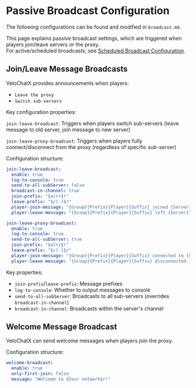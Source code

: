# Passive Broadcast Configuration
The following configurations can be found and modified in `broadcast.md`.

This page explains passive broadcast settings, which are triggered when players join/leave servers or the proxy.  
For active/scheduled broadcasts, see [Scheduled Broadcast Configuration](/en/guide/config/active-broadcast).

## Join/Leave Message Broadcasts
VeloChatX provides announcements when players:
- `Leave the proxy`
- `Switch sub-servers`

Key configuration properties:

`join-leave-broadcast`: Triggers when players switch sub-servers (leave message to old server, join message to new server)

`join-leave-proxy-broadcast`: Triggers when players fully connect/disconnect from the proxy (regardless of specific sub-server)

Configuration structure:
```yaml
join-leave-broadcast:
  enable: true
  log-to-console: true
  send-to-all-subServer: false
  broadcast-in-channel: true
  join-prefix: "§a(+)§r"
  leave-prefix: "§c(-)§r"
  player-join-message: "{Group}{Prefix}{Player}{Suffix} joined {Server}"
  player-leave-message: "{Group}{Prefix}{Player}{Suffix} left {Server}"
```
```yaml
join-leave-proxy-broadcast:
  enable: true
  log-to-console: true
  send-to-all-subServer: true
  join-prefix: "§a[+]§r"
  leave-prefix: "§c[-]§r"
  player-join-message: "{Group}{Prefix}{Player}{Suffix} connected to {Proxy}"
  player-leave-message: "{Group}{Prefix}{Player}{Suffix} disconnected from {Proxy}"
```

Key properties:
- `join-prefix`/`leave-prefix`: Message prefixes
- `log-to-console`: Whether to output messages to console
- `send-to-all-subServer`: Broadcasts to all sub-servers (overrides `broadcast-in-channel`)
- `broadcast-in-channel`: Broadcasts within the server's channel

## Welcome Message Broadcast
VeloChatX can send welcome messages when players join the proxy.

Configuration structure:
```yaml
welcome-broadcast:
  enable: true
  only-first-join: false
  message: "Welcome to §5our network§r!"
```